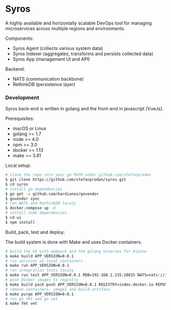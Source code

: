 # Syros

A highly available and horizontally scalable DevOps tool for managing microservices across multiple regions and environments. 

Components:

* Syros Agent (collects various system data)
* Syros Indexer (aggregates, transforms and persists collected data)
* Syros App (management UI and API)

Backend:

* NATS (communication backbone)
* RethinkDB (persistence layer)

### Development 

Syros back-end is written in golang and the front-end in javascript (VueJs).

Prerequisites:

* macOS or Linux
* golang >= 1.7
* node >= 4.0
* npm >= 3.0
* docker >= 1.13
* make >= 3.81

Local setup:

```sh
# clone the repo into your go PATH under github.com/stefanprodan
$ git clone https://github.com/stefanprodan/syros.git
$ cd syros
# install go dependencies
$ go get -u github.com/kardianos/govendor
$ govendor sync
# run NATS and RethinkDB localy 
$ docker-compose up -d
# install node dependencies
$ cd ui
$ npm install
```

Build, pack, test and deploy:

The build system is done with Make and uses Docker containers. 

```sh
# build the UI with webpack and the golang binaries for Alpine
$ make build APP_VERSION=0.0.1
# run services on local containers
$ make run APP_VERSION=0.0.1
# run integration tests localy
$ make run test APP_VERSION=0.0.1 RDB=192.168.1.135:28015 NATS=nats://192.168.1.135:4222
# push Docker images to registry
$ make build pack push APP_VERSION=0.0.1 REGISTRY=index.docker.io REPOSITORY=stefanprodan
# remove containers, images and build artifacs 
$ make purge APP_VERSION=0.0.1
# run go fmt and go vet
$ make fmt vet
```


